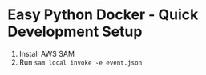 # Easy Python Docker - Quick Development Setup

1. Install AWS SAM
2. Run `sam local invoke -e event.json`